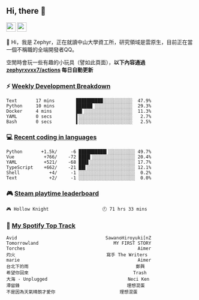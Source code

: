 <!--
**zephyrxvxx7/zephyrxvxx7** is a ✨ _special_ ✨ repository because its `README.md` (this file) appears on your GitHub profile.

Here are some ideas to get you started:

- 🔭 I’m currently working on ...
- 🌱 I’m currently learning ...
- 👯 I’m looking to collaborate on ...
- 🤔 I’m looking for help with ...
- 💬 Ask me about ...
- 📫 How to reach me: ...
- 😄 Pronouns: ...
- ⚡ Fun fact: ...
-->

## Hi, there 👋

<a href="https://www.instagram.com/zephyrxvxx7/"><img src="https://img.shields.io/badge/instagram-3f729b?&style=for-the-badge&logo=instagram&logoColor=white" height=25></a>
<a href="https://zephyrxvxx7.me/"><img src="https://img.shields.io/badge/blog-gray?&style=for-the-badge&logo=hexo&logoColor=white" height=25></a>

👋 Hi，我是 Zephyr，正在就讀中山大學資工所，研究領域是雲原生，目前正在當一個不稱職的全端開發者QQ。

空閒時會玩一些有趣的小玩具（譬如此頁面），**以下內容通過 [zephyrxvxx7/actions](https://github.com/zephyrxvxx7/zephyrxvxx7/actions) 每日自動更新**

### ⚡ [Weekly Development Breakdown](https://gist.github.com/zephyrxvxx7/ee1787313f0772b51494d051b5edde7f)

<!-- code_time start -->

```text
Text       17 mins        ██████████░░░░░░░░░░░  47.9%
Python     10 mins        ██████▏░░░░░░░░░░░░░░  29.3%
Docker     4 mins         ██▎░░░░░░░░░░░░░░░░░░  11.3%
YAML       0 secs         ▌░░░░░░░░░░░░░░░░░░░░   2.7%
Bash       0 secs         ▌░░░░░░░░░░░░░░░░░░░░   2.5%
```

<!-- code_time end -->

### 💻 [Recent coding in languages](https://gist.github.com/zephyrxvxx7/08c5ff0fead26978490fef5d749f43ea)

<!-- code_diff start -->

```text
Python       +1.5k/     -6 ██████████▍░░░░░░░░░░ 49.7%
Vue           +766/    -72 ████▎░░░░░░░░░░░░░░░░ 20.4%
YAML          +521/    -68 ███▋░░░░░░░░░░░░░░░░░ 17.7%
TypeScript    +662/    -21 ██▌░░░░░░░░░░░░░░░░░░ 12.1%
Shell           +4/     -1 ░░░░░░░░░░░░░░░░░░░░░  0.2%
Text            +2/     -1 ░░░░░░░░░░░░░░░░░░░░░  0.0%
```

<!-- code_diff end -->

### 🎮 [Steam playtime leaderboard](https://gist.github.com/zephyrxvxx7/f77b8978877f959b69d84723c43a4a64)

<!-- steam_time start -->

```text
🎮 Hollow Knight                    🕘 71 hrs 33 mins
```

<!-- steam_time end -->

### 🎵 [My Spotify Top Track](https://gist.github.com/zephyrxvxx7/fe159fde5ec9ebea27e03dd63a71e78f)

<!-- spotify_track start -->

```text
Avid                                 SawanoHiroyuki[nZ
Tomorrowland                            MY FIRST STORY
Torches                                          Aimer
灼火                                  寫手 The Writers
marie                                            Aimer
台北下的雨                                        鄭興
希望你回來                                       Trash
大海 - Unplugged                              Neci Ken
滯留鋒                                        理想混蛋
不是因為天氣晴朗才愛你                        理想混蛋
```

<!-- spotify_track end -->
